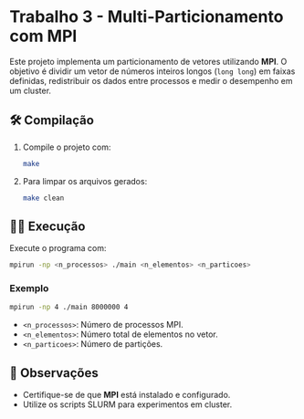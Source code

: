 # Trabalho 3 - Multi-Particionamento com MPI

Este projeto implementa um particionamento de vetores utilizando **MPI**. O objetivo é dividir um vetor de números inteiros longos (`long long`) em faixas definidas, redistribuir os dados entre processos e medir o desempenho em um cluster.

## 🛠️ Compilação

1. Compile o projeto com:

   ```bash
   make
   ```

2. Para limpar os arquivos gerados:
   ```bash
   make clean
   ```

## 🏃‍♂️ Execução

Execute o programa com:

```bash
mpirun -np <n_processos> ./main <n_elementos> <n_particoes>
```

### Exemplo

```bash
mpirun -np 4 ./main 8000000 4
```

- `<n_processos>`: Número de processos MPI.
- `<n_elementos>`: Número total de elementos no vetor.
- `<n_particoes>`: Número de partições.

## 📝 Observações

- Certifique-se de que **MPI** está instalado e configurado.
- Utilize os scripts SLURM para experimentos em cluster.
